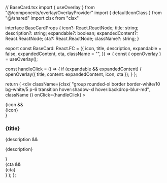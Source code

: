 // BaseCard.tsx
import { useOverlay } from "@/components/overlay/OverlayProvider"
import { defaultIconClass } from "@/shared"
import clsx from "clsx"

interface BaseCardProps {
  icon?: React.ReactNode;
  title: string;
  description?: string;
  expandable?: boolean;
  expandedContent?: React.ReactNode;
  cta?: React.ReactNode;
  className?: string;
}

export const BaseCard: React.FC<BaseCardProps> = ({
  icon,
  title,
  description,
  expandable = false,
  expandedContent,
  cta,
  className = "",
}) => {
  const { openOverlay } = useOverlay();

  const handleClick = () => {
    if (expandable && expandedContent) {
      openOverlay({ title, content: expandedContent, icon, cta });
    }
  };

  return (
    <div
      className={clsx(
        "group rounded-xl border border-white/10 bg-white/5 p-6 transition hover:shadow-xl hover:backdrop-blur-md",
        className
      )}
      onClick={handleClick}
    >
      <div className="flex items-start gap-4">
        {icon && <div className={defaultIconClass}>{icon}</div>}
        <div>
          <h3 className="text-white font-semibold text-lg">{title}</h3>
          {description && <p className="text-sm text-white/70 mt-1">{description}</p>}
        </div>
      </div>
      {cta && <div className="mt-6 text-sm text-white/80">{cta}</div>}
    </div>
  );
};
